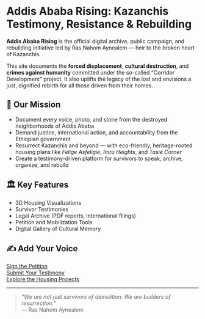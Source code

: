 # Addis Ababa Rising: Kazanchis Testimony, Resistance & Rebuilding

**Addis Ababa Rising** is the official digital archive, public campaign, and rebuilding initiative led by Ras Nahom Aynealem — heir to the broken heart of Kazanchis.

This site documents the **forced displacement**, **cultural destruction**, and **crimes against humanity** committed under the so-called “Corridor Development” project. It also uplifts the legacy of the lost and envisions a just, dignified rebirth for all those driven from their homes.

## 🎯 Our Mission

- Document every voice, photo, and stone from the destroyed neighborhoods of Addis Ababa
- Demand justice, international action, and accountability from the Ethiopian government
- Resurrect Kazanchis and beyond — with eco-friendly, heritage-rooted housing plans like *Felige Asfeligie*, *Imru Heights*, and *Tasié Corner*
- Create a testimony-driven platform for survivors to speak, archive, organize, and rebuild

## 🏛️ Key Features

- 3D Housing Visualizations
- Survivor Testimonies
- Legal Archive (PDF reports, international filings)
- Petition and Mobilization Tools
- Digital Gallery of Cultural Memory

## ✍️ Add Your Voice

[Sign the Petition](#)  
[Submit Your Testimony](#)  
[Explore the Housing Projects](#)  

---

> _"We are not just survivors of demolition. We are builders of resurrection."_  
> — Ras Nahom Aynealem

